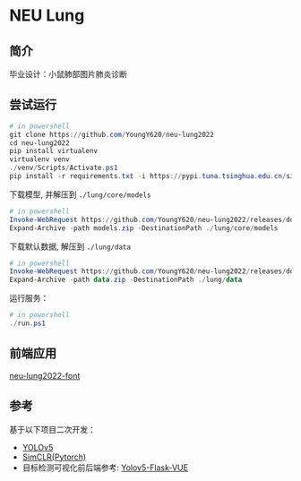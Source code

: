 # NEU Lung

## 简介

毕业设计：小鼠肺部图片肺炎诊断

## 尝试运行

```powershell
# in powershell
git clone https://github.com/YoungY620/neu-lung2022
cd neu-lung2022
pip install virtualenv
virtualenv venv
./venv/Scripts/Activate.ps1
pip install -r requirements.txt -i https://pypi.tuna.tsinghua.edu.cn/simple
```

下载模型, 并解压到 `./lung/core/models`

```powershell
# in powershell
Invoke-WebRequest https://github.com/YoungY620/neu-lung2022/releases/download/v0.4/models.zip -outfile models.zip
Expand-Archive -path models.zip -DestinationPath ./lung/core/models
```

下载默认数据, 解压到 `./lung/data`

```powershell
# in powershell
Invoke-WebRequest https://github.com/YoungY620/neu-lung2022/releases/download/v0.4/data.zip -outfile data.zip
Expand-Archive -path data.zip -DestinationPath ./lung/data
```

运行服务：

```powershell
# in powershell
./run.ps1
```

## 前端应用

[neu-lung2022-font](https://github.com/YoungY620/neu-lung2022-front)

## 参考

基于以下项目二次开发：

- [YOLOv5](https://github.com/ultralytics/yolov5)
- [SimCLR(Pytorch)](https://github.com/sthalles/SimCLR)
- 目标检测可视化前后端参考: [Yolov5-Flask-VUE](https://github.com/Sharpiless/Yolov5-Flask-VUE/blob/master/back-end/app.py)
